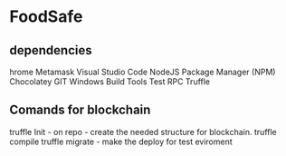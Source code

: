 # FoodSafe
## dependencies
hrome
Metamask
Visual Studio Code
NodeJS Package Manager (NPM)
Chocolatey
GIT
Windows Build Tools
Test RPC
Truffle

## Comands for blockchain
truffle Init - on repo - create the needed structure for blockchain.
truffle compile
truffle migrate - make the deploy for test eviroment 
